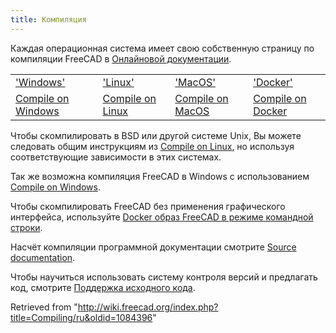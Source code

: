 ```yaml
---
title: Компиляция
---
```

Каждая операционная система имеет свою собственную страницу по компиляции FreeCAD в [Онлайновой документации](/Online_Help_Toc/ru "Online Help Toc/ru").

|  |  |  |  |
| --- | --- | --- | --- |
| ['Windows'](/Compile_on_Windows/ru "Compile on Windows/ru") | ['Linux'](/Compile_on_Linux/Unix/ru "Compile on Linux/Unix/ru") | ['MacOS'](/Compile_on_MacOS/ru "Compile on MacOS/ru") | ['Docker'](/Compile_on_Docker/ru "Compile on Docker/ru") |
| [Compile on Windows](/Compile_on_Windows/ru "Compile on Windows/ru") | [Compile on Linux](/Compile_on_Linux/ru "Compile on Linux/ru") | [Compile on MacOS](/Compile_on_MacOS/ru "Compile on MacOS/ru") | [Compile on Docker](/Compile_on_Docker/ru "Compile on Docker/ru") |

Чтобы скомпилировать в BSD или другой системе Unix, Вы можете следовать общим инструкциям из [Compile on Linux](/Compile_on_Linux/ru "Compile on Linux/ru"), но используя соответствующие зависимости в этих системах.

Так же возможна компиляция FreeCAD в Windows с использованием [Compile on Windows](/Compile_on_Windows "Compile on Windows").

Чтобы скомпилировать FreeCAD без применения графического интерфейса, используйте [Docker образ FreeCAD в режиме командной строки](/FreeCAD_Docker_CLI_mode/ru "FreeCAD Docker CLI mode/ru").

Насчёт компиляции программной документации смотрите [Source documentation](/Source_documentation/ru "Source documentation/ru").

Чтобы научиться использовать систему контроля версий и предлагать код, смотрите [Поддержка исходного кода](/Source_code_management/ru "Source code management/ru").

Retrieved from "<http://wiki.freecad.org/index.php?title=Compiling/ru&oldid=1084396>"